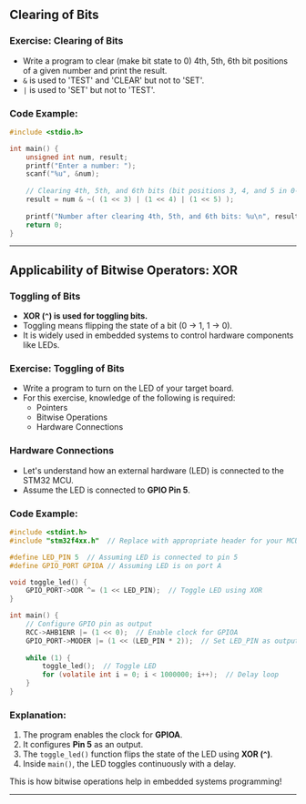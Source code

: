 ## Clearing of Bits

### Exercise: Clearing of Bits
- Write a program to clear (make bit state to 0) 4th, 5th, 6th bit positions of a given number and print the result.
- `&` is used to 'TEST' and 'CLEAR' but not to 'SET'.
- `|` is used to 'SET' but not to 'TEST'.

### Code Example:
```c
#include <stdio.h>

int main() {
    unsigned int num, result;
    printf("Enter a number: ");
    scanf("%u", &num);
    
    // Clearing 4th, 5th, and 6th bits (bit positions 3, 4, and 5 in 0-based indexing)
    result = num & ~( (1 << 3) | (1 << 4) | (1 << 5) );
    
    printf("Number after clearing 4th, 5th, and 6th bits: %u\n", result);
    return 0;
}
```

---

## Applicability of Bitwise Operators: XOR

### Toggling of Bits
- **XOR (`^`) is used for toggling bits.**
- Toggling means flipping the state of a bit (0 → 1, 1 → 0).
- It is widely used in embedded systems to control hardware components like LEDs.

### Exercise: Toggling of Bits
- Write a program to turn on the LED of your target board.
- For this exercise, knowledge of the following is required:
  - Pointers
  - Bitwise Operations
  - Hardware Connections

### Hardware Connections
- Let's understand how an external hardware (LED) is connected to the STM32 MCU.
- Assume the LED is connected to **GPIO Pin 5**.

### Code Example:
```c
#include <stdint.h>
#include "stm32f4xx.h"  // Replace with appropriate header for your MCU

#define LED_PIN 5  // Assuming LED is connected to pin 5
#define GPIO_PORT GPIOA // Assuming LED is on port A

void toggle_led() {
    GPIO_PORT->ODR ^= (1 << LED_PIN);  // Toggle LED using XOR
}

int main() {
    // Configure GPIO pin as output
    RCC->AHB1ENR |= (1 << 0);  // Enable clock for GPIOA
    GPIO_PORT->MODER |= (1 << (LED_PIN * 2));  // Set LED_PIN as output
    
    while (1) {
        toggle_led();  // Toggle LED
        for (volatile int i = 0; i < 1000000; i++);  // Delay loop
    }
}
```

### Explanation:
1. The program enables the clock for **GPIOA**.
2. It configures **Pin 5** as an output.
3. The `toggle_led()` function flips the state of the LED using **XOR (`^`)**.
4. Inside `main()`, the LED toggles continuously with a delay.

This is how bitwise operations help in embedded systems programming!

---
